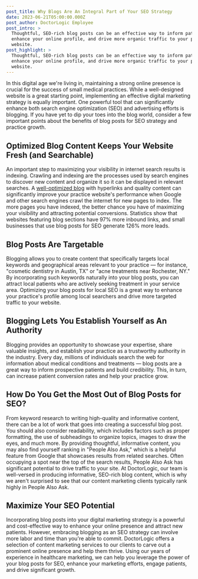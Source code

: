 ```yaml
---
post_title: Why Blogs Are An Integral Part of Your SEO Strategy
date: 2023-06-21T05:00:00.000Z
post_author: DoctorLogic Employee
post_intro: >
  Thoughtful, SEO-rich blog posts can be an effective way to inform patients,
  enhance your online profile, and drive more organic traffic to your practice's
  website.
post_highlight: >
  Thoughtful, SEO-rich blog posts can be an effective way to inform patients,
  enhance your online profile, and drive more organic traffic to your practice's
  website.
---
```


In this digital age we're living in, maintaining a strong online presence is crucial for the success of small medical practices. While a well-designed website is a great starting point, implementing an effective digital marketing strategy is equally important. One powerful tool that can significantly enhance both search engine optimization (SEO) and advertising efforts is blogging. If you have yet to dip your toes into the blog world, consider a few important points about the benefits of blog posts for SEO strategy and practice growth.

## Optimized Blog Content Keeps Your Website Fresh (and Searchable)

An important step to maximizing your visibility in internet search results is indexing. Crawling and indexing are the processes used by search engines to discover new content and organize it so it can be displayed in relevant searches. A [well-optimized blog](https://doctorlogic.com/blog/optimize-blog-for-seo.html) with hyperlinks and quality content can significantly improve your practice website's performance when Google and other search engines crawl the internet for new pages to index. The more pages you have indexed, the better chance you have of maximizing your visibility and attracting potential conversions. Statistics show that websites featuring blog sections have 97% more inbound links, and small businesses that use blog posts for SEO generate 126% more leads.

## Blog Posts Are Targetable

Blogging allows you to create content that specifically targets local keywords and geographical areas relevant to your practice — for instance, "cosmetic dentistry in Austin, TX" or "acne treatments near Rochester, NY." By incorporating such keywords naturally into your blog posts, you can attract local patients who are actively seeking treatment in your service area. Optimizing your blog posts for local SEO is a great way to enhance your practice's profile among local searchers and drive more targeted traffic to your website.

## Blogging Lets You Establish Yourself as An Authority

Blogging provides an opportunity to showcase your expertise, share valuable insights, and establish your practice as a trustworthy authority in the industry. Every day, millions of individuals search the web for information about medical conditions and treatments — blog posts are a great way to inform prospective patients and build credibility. This, in turn, can increase patient conversion rates and help your practice grow.  

## How Do You Get the Most Out of Blog Posts for SEO?

From keyword research to writing high-quality and informative content, there can be a lot of work that goes into creating a successful blog post. You should also consider readability, which includes factors such as proper formatting, the use of subheadings to organize topics, images to draw the eyes, and much more. By providing thoughtful, informative content, you may also find yourself ranking in "People Also Ask," which is a helpful feature from Google that showcases results from related searches. Often occupying a spot near the top of the search results, People Also Ask has significant potential to drive traffic to your site. At DoctorLogic, our team is well-versed in producing informative, SEO-rich blog content, which is why we aren't surprised to see that our content marketing clients typically rank highly in People Also Ask.

## Maximize Your SEO Potential

Incorporating blog posts into your digital marketing strategy is a powerful and cost-effective way to enhance your online presence and attract new patients. However, embracing blogging as an SEO strategy can involve more labor and time than you're able to commit. DoctorLogic offers a selection of content marketing services to our clients to carve out a prominent online presence and help them thrive. Using our years of experience in healthcare marketing, we can help you leverage the power of your blog posts for SEO, enhance your marketing efforts, engage patients, and drive significant growth.

